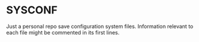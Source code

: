 # SYSCONF

Just a personal repo save configuration system files.
Information relevant to each file might be commented in its first lines.
